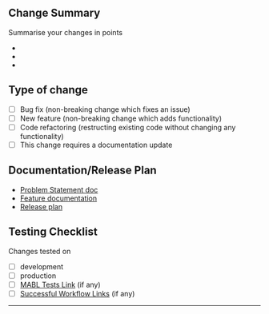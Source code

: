 ## Change Summary

Summarise your changes in points

-
-
-

## Type of change

- [ ] Bug fix (non-breaking change which fixes an issue)
- [ ] New feature (non-breaking change which adds functionality)
- [ ] Code refactoring (restructing existing code without changing any functionality)
- [ ] This change requires a documentation update

## Documentation/Release Plan

- [Problem Statement doc]()
- [Feature documentation]()
- [Release plan]()

## Testing Checklist

Changes tested on
- [ ] development
- [ ] production
- [ ] [MABL Tests Link]() (if any)
- [ ] [Successful Workflow Links]() (if any)

---
